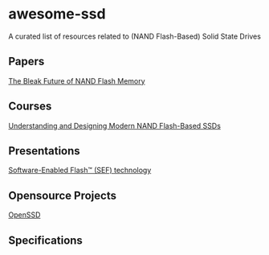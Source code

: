 # awesome-ssd
A curated list of resources related to (NAND Flash-Based) Solid State Drives

## Papers
  [The Bleak Future of NAND Flash Memory](https://www.usenix.org/system/files/conference/fast12/grupp2-8-12.pdf)

## Courses
  [Understanding and Designing Modern NAND Flash-Based SSDs](https://safari.ethz.ch/projects_and_seminars/spring2023/doku.php?id=modern_ssds)

## Presentations
  [Software-Enabled Flash™ (SEF) technology](https://softwareenabledflash.org/videos/)

  
## Opensource Projects
  [OpenSSD](https://github.com/Cosmos-OpenSSD/Cosmos-plus-OpenSSD)

## Specifications
